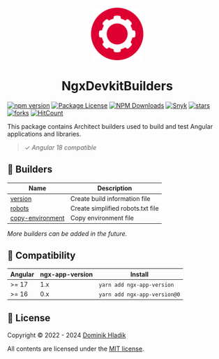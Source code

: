 <p align="center">
  <a href="https://github.com/Celtian/ngx-devkit-builders" target="blank"><img src="assets/logo.svg?sanitize=true" alt="" width="120"></a>
  <h1 align="center">NgxDevkitBuilders</h1>
</p>

[![npm version](https://badge.fury.io/js/ngx-devkit-builders.svg)](https://badge.fury.io/js/ngx-devkit-builders)
[![Package License](https://img.shields.io/npm/l/ngx-devkit-builders.svg)](https://www.npmjs.com/ngx-devkit-builders)
[![NPM Downloads](https://img.shields.io/npm/dm/ngx-devkit-builders.svg)](https://www.npmjs.com/ngx-devkit-builders)
[![Snyk](https://snyk.io/advisor/npm-package/ngx-devkit-builders/badge.svg)](https://snyk.io/advisor/npm-package/ngx-devkit-builders)
[![stars](https://badgen.net/github/stars/celtian/ngx-devkit-builders)](https://github.com/celtian/ngx-devkit-builders/)
[![forks](https://badgen.net/github/forks/celtian/ngx-devkit-builders)](https://github.com/celtian/ngx-devkit-builders/)
[![HitCount](http://hits.dwyl.com/celtian/ngx-devkit-builders.svg)](http://hits.dwyl.com/celtian/ngx-devkit-builders)

This package contains Architect builders used to build and test Angular applications and libraries.

> ✓ _Angular 18 compatible_

## 🚀 Builders

| Name                                                 | Description                       |
| ---------------------------------------------------- | --------------------------------- |
| [version](./src/version/README.md)                   | Create build information file     |
| [robots](./src/robots/README.md)                     | Create simplified robots.txt file |
| [copy-environment](./src/copy-environment/README.md) | Copy environment file             |

_More builders can be added in the future._

## 🔧 Compatibility

| Angular | ngx-app-version | Install                      |
| ------- | --------------- | ---------------------------- |
| >= 17   | 1.x             | `yarn add ngx-app-version`   |
| >= 16   | 0.x             | `yarn add ngx-app-version@0` |

## 🪪 License

Copyright &copy; 2022 - 2024 [Dominik Hladik](https://github.com/Celtian)

All contents are licensed under the [MIT license].

[mit license]: LICENSE
